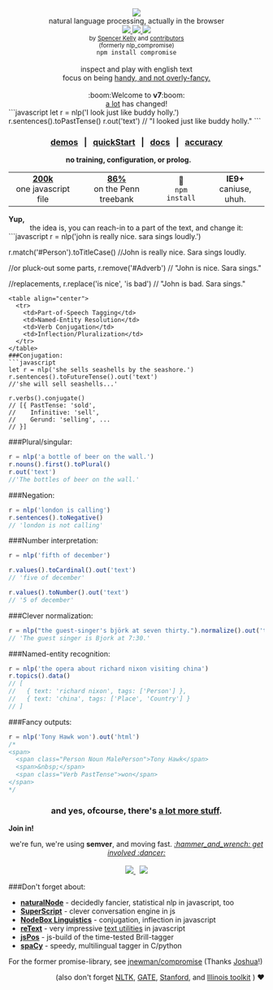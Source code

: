 <div align="center">
  <img src="https://cloud.githubusercontent.com/assets/399657/21955696/46e882d4-da3e-11e6-94a6-720c34e27df7.jpg" />
  <div>natural language processing, actually in the browser</div>
  <a href="https://www.codacy.com/app/spencerkelly86/nlp_compromise">
    <img src="https://api.codacy.com/project/badge/grade/82cc8ebd98b64ed199d7be6021488062" />
  </a>
  <a href="https://npmjs.org/package/compromise">
    <img src="https://img.shields.io/npm/v/compromise.svg?style=flat-square" />
  </a>
  <a href="https://nodejs.org/api/documentation.html#documentation_stability_index">
    <img src="https://img.shields.io/badge/stability-experimental-orange.svg?style=flat-square" />
  </a>
</div>
<div align="center">
  <sub>
    by
    <a href="https://github.com/spencermountain">Spencer Kelly</a> and
    <a href="https://github.com/nlp-compromise/compromise/graphs/contributors">
      contributors
    </a>
  </sub>
</div>
<div align="center">
  <sub>(formerly nlp_compromise)</sub>
</div>
<div align="center">
  <code>npm install compromise</code>
</div>
<br/>
<div align="center">
  inspect and play with english text
  <div>
    focus on being <a href="https://github.com/nlp-compromise/compromise/wiki/Justification">handy, and not overly-fancy.</a>
  </div>
</div>
<br/>
<div align="center">
  :boom:Welcome to <b>v7</b>:boom:
  <div>
    <a href="https://github.com/nlp-compromise/compromise/wiki/v7-upgrade-instructions">a lot</a>
    has changed!
  </div>
</div>
```javascript
let r = nlp('I look just like buddy holly.')
  r.sentences().toPastTense()
  r.out('text')
// "I looked just like buddy holly."
```
<h3 align="center">
  <a href="http://nlpcompromise.com">demos</a>
  <span>&nbsp; | &nbsp;</span>
  <a href="https://github.com/nlp-compromise/compromise/wiki/Getting-Started">quickStart</a>
  <span>&nbsp; | &nbsp;</span>
  <a href="https://github.com/nlp-compromise/compromise/wiki/API">docs</a>
  <span>&nbsp; | &nbsp;</span>
  <a href="https://github.com/nlp-compromise/compromise/wiki/Accuracy">accuracy</a>
</h3>

<div align="center">
  <b>no training, configuration, or prolog.</b>
  &nbsp; &nbsp; &nbsp; &nbsp; <table align="center">
    <tr align="center">
      <td align="center">
        <b>
          <a href="https://unpkg.com/compromise@latest/builds/compromise.min.js">
            200k
          </a>
        </b>
        <div>
          one javascript file
        </div>
      </td>
      <td align="center">
        <div>
          <b>
            <a href="https://github.com/nlp-compromise/compromise/wiki/Accuracy">
              86%
            </a>
          </b>
          <div>
           on the Penn treebank
         </div>
      </td>
      <td align="center">
        <b>🙏</b>
        <div><code>npm install</code></div>
      </td>
      <td align="center">
        <b>IE9+</b>
        <div>caniuse, uhuh.</div>
      </td>
    </tr>
  </table>
</div>
<b>Yup,</b>
<div align="center">
the idea is, you can reach-in to a part of the text, and change it:
</div>
```javascript
r = nlp('john is really nice. sara sings loudly.')

r.match('#Person').toTitleCase()
//John is really nice. Sara sings loudly.

//or pluck-out some parts,
r.remove('#Adverb')
// "John is nice. Sara sings."

//replacements,
r.replace('is nice', 'is bad')
// "John is bad. Sara sings."
```
<table align="center">
  <tr>
    <td>Part-of-Speech Tagging</td>
    <td>Named-Entity Resolution</td>
    <td>Verb Conjugation</td>
    <td>Inflection/Pluralization</td>
  </tr>
</table>
###Conjugation:
```javascript
let r = nlp('she sells seashells by the seashore.')
r.sentences().toFutureTense().out('text')
//'she will sell seashells...'

r.verbs().conjugate()
// [{ PastTense: 'sold',
//    Infinitive: 'sell',
//    Gerund: 'selling', ...
// }]
```

###Plural/singular:
```javascript
r = nlp('a bottle of beer on the wall.')
r.nouns().first().toPlural()
r.out('text')
//'The bottles of beer on the wall.'
```

###Negation:
```javascript
r = nlp('london is calling')
r.sentences().toNegative()
// 'london is not calling'
```

###Number interpretation:
```javascript
r = nlp('fifth of december')

r.values().toCardinal().out('text')
// 'five of december'

r.values().toNumber().out('text')
// '5 of december'
```

###Clever normalization:
```javascript
r = nlp("the guest-singer's björk at seven thirty.").normalize().out('text')
// 'The guest singer is Bjork at 7:30.'
```

###Named-entity recognition:
```javascript
r = nlp('the opera about richard nixon visiting china')
r.topics().data()
// [
//   { text: 'richard nixon', tags: ['Person'] },
//   { text: 'china', tags: ['Place', 'Country'] }
// ]
```

###Fancy outputs:
```javascript
r = nlp('Tony Hawk won').out('html')
/*
<span>
  <span class="Person Noun MalePerson">Tony Hawk</span>
  <span>&nbsp;</span>
  <span class="Verb PastTense">won</span>
</span>
*/
```
<h3 align="center">
  and yes, ofcourse, there's <a href="https://github.com/nlp-compromise/compromise/wiki/API">a lot more stuff</a>.
</h3>

<b>Join in!</b>
<div align="center">
  we're fun, we're using <b>semver</b>, and moving fast.
  <i>
    <a href="https://github.com/nlp-compromise/compromise/wiki/Contributing">
  :hammer_and_wrench: get involved :dancer: </a>
  </i>
</div>
<br/>
<div align="center">
  <a href="https://www.youtube.com/watch?v=tk_JGu2AbJY">
    <img src="http://img.youtube.com/vi/tk_JGu2AbJY/mqdefault.jpg"/>
  </a>
  <span> &nbsp; </span>
  <a href="https://www.youtube.com/watch?v=WuPVS2tCg8s">
    <img src="http://img.youtube.com/vi/WuPVS2tCg8s/mqdefault.jpg"/>
  </a>
</div>

###Don't forget about:
* **[naturalNode](https://github.com/NaturalNode/natural)** - decidedly fancier, statistical nlp in javascript, too
* **[SuperScript](http://superscriptjs.com/)** - clever conversation engine in js
* **[NodeBox Linguistics](https://www.nodebox.net/code/index.php/Linguistics)** - conjugation, inflection in javascript
* **[reText](https://github.com/wooorm/retext)** - very impressive [text utilities](https://github.com/wooorm/retext/blob/master/doc/plugins.md) in javascript
* **[jsPos](https://code.google.com/archive/p/jspos/)** - js-build of the time-tested Brill-tagger
* **[spaCy](https://spacy.io/)** - speedy, multilingual tagger in C/python

For the former promise-library, see [jnewman/compromise](https://github.com/jnewman/compromise)
(Thanks [Joshua](https://github.com/jnewman)!)

<div align="right">
(also don't forget
<a href="http://www.nltk.org/">NLTK</a>,
<a href="https://gate.ac.uk">GATE</a>,
<a href="http://nlp.stanford.edu/software/lex-parser.shtml">Stanford</a>,
and
<a href="http://cogcomp.cs.illinois.edu/page/software/">Illinois toolkit</a>
)
❤️️
</div>
